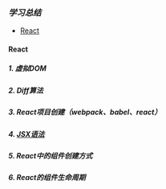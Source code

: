 ### ***学习总结***

<!-- TOC -->
- [React](#React)


####  React

##### 1.  虚拟DOM

##### 2. Diff算法

##### 3. React项目创建（webpack、babel、react）

##### 4. [JSX语法](./React/01_创建一个React项目.md)

##### 5. React中的组件创建方式

##### 6. React的组件生命周期

